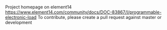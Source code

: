 Project homepage on element14 https://www.element14.com/community/docs/DOC-83867/l/programmable-electronic-load
To contribute, please create a pull request against master or development
